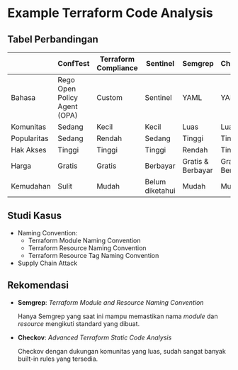 # Example Terraform Code Analysis

## Tabel Perbandingan

|             | ConfTest                     | Terraform Compliance | Sentinel        | Semgrep           | Checkov           |
|-------------|------------------------------|----------------------|-----------------|-------------------|-------------------|
| Bahasa      | Rego Open Policy Agent (OPA) | Custom               | Sentinel        | YAML              | YAML              |
| Komunitas   | Sedang                       | Kecil                | Kecil           | Luas              | Luas              |
| Popularitas | Sedang                       | Rendah               | Sedang          | Tinggi            | Tinggi            |
| Hak Akses   | Tinggi                       | Tinggi               | Tinggi          | Rendah            | Tinggi            |
| Harga       | Gratis                       | Gratis               | Berbayar        | Gratis & Berbayar | Gratis & Berbayar |
| Kemudahan   | Sulit                        | Mudah                | Belum diketahui | Mudah             | Mudah             |

## Studi Kasus

- Naming Convention:
  - Terraform Module Naming Convention
  - Terraform Resource Naming Convention
  - Terraform Resource Tag Naming Convention
- Supply Chain Attack

## Rekomendasi
- **Semgrep**: *Terraform Module and Resource Naming Convention*

  Hanya Semgrep yang saat ini mampu memastikan nama *module* dan *resource* mengikuti standard yang dibuat.

- **Checkov**: *Advanced Terraform Static Code Analysis*

  Checkov dengan dukungan komunitas yang luas, sudah sangat banyak built-in rules yang tersedia. 
